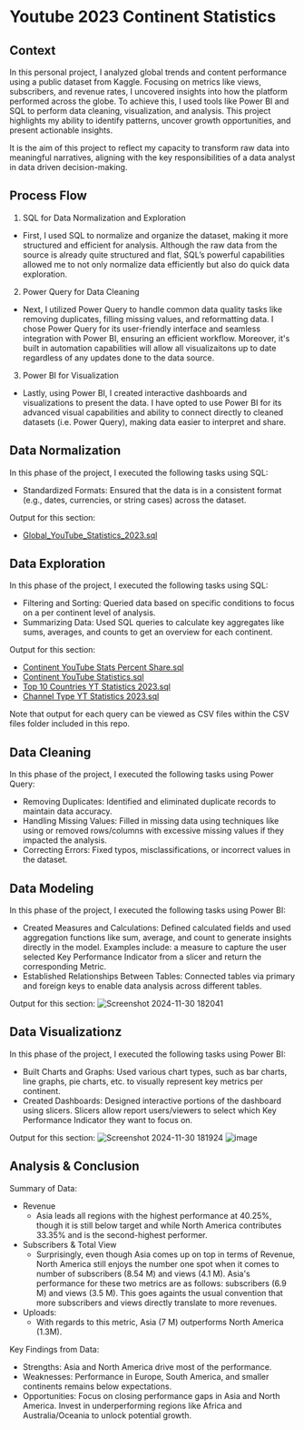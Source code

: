 # Youtube 2023 Continent Statistics

## Context
In this personal project, I analyzed global trends and content performance using a public dataset from Kaggle. Focusing on metrics like views, subscribers, and revenue rates, I uncovered insights into how the platform performed across the globe. To achieve this, I used tools like Power BI and SQL to perform data cleaning, visualization, and analysis. This project highlights my ability to identify patterns, uncover growth opportunities, and present actionable insights. 

It is the aim of this project to reflect my capacity to transform raw data into meaningful narratives, aligning with the key responsibilities of a data analyst in data driven decision-making.

## Process Flow 
1. SQL for Data Normalization and Exploration
  * First, I used SQL to normalize and organize the dataset, making it more structured and efficient for analysis. Although the raw data from the source is already quite structured and flat, SQL’s powerful  capabilities allowed me to not only normalize data efficiently but also do quick data exploration. 
    
2. Power Query for Data Cleaning
  * Next, I utilized Power Query to handle common data quality tasks like removing duplicates, filling missing values, and reformatting data. I chose Power Query for its user-friendly interface and seamless integration with Power BI, ensuring an efficient workflow. Moreover, it's built in automation capabilities will allow all visualizaitons up to date regardless of any updates done to the data source. 
    
3. Power BI for Visualization
  * Lastly, using Power BI, I created interactive dashboards and visualizations to present the data. I have opted to use Power BI for its advanced visual capabilities and ability to connect directly to cleaned datasets (i.e. Power Query), making data easier to interpret and share.

## Data Normalization 
In this phase of the project, I executed the following tasks using SQL:
- Standardized Formats: Ensured that the data is in a consistent format (e.g., dates, currencies, or string cases) across the dataset.

Output for this section: 
- [Global_YouTube_Statistics_2023.sql](https://github.com/harmon-tuazon/Youtube-2023-Continent-Statistics/blob/main/SQL%20Files/Global_YouTube_Statistics_2023.sql)


## Data Exploration
In this phase of the project, I executed the following tasks using SQL:
- Filtering and Sorting: Queried data based on specific conditions to focus on a per continent level of analysis.
- Summarizing Data: Used SQL queries to calculate key aggregates like sums, averages, and counts to get an overview for each continent.


Output for this section: 
- [Continent YouTube Stats Percent Share.sql](https://github.com/harmon-tuazon/Youtube-2023-Continent-Statistics/blob/main/SQL%20Files/Continent%20YouTube%20Stats%20Percent%20Share.sql)
- [Continent YouTube Statistics.sql](https://github.com/harmon-tuazon/Youtube-2023-Continent-Statistics/blob/main/SQL%20Files/Continent%20YouTube%20Statistics.sql)
- [Top 10 Countries YT Statistics 2023.sql](https://github.com/harmon-tuazon/Youtube-2023-Continent-Statistics/blob/main/SQL%20Files/Top%2010%20Countries%20YT%20Statistics%202023.sql)
- [Channel Type YT Statistics 2023.sql](https://github.com/harmon-tuazon/Youtube-2023-Continent-Statistics/blob/main/SQL%20Files/Channel%20Type%20YT%20Statistics%202023.sql)

Note that output for each query can be viewed as CSV files within the CSV files folder included in this repo. 

## Data Cleaning 
In this phase of the project, I executed the following tasks using Power Query:
- Removing Duplicates:  Identified and eliminated duplicate records to maintain data accuracy.
- Handling Missing Values: Filled in missing data using techniques like using  or removed rows/columns with excessive missing values if they impacted the analysis.
- Correcting Errors: Fixed typos, misclassifications, or incorrect values in the dataset.

## Data Modeling 
In this phase of the project, I executed the following tasks using Power BI:
- Created Measures and Calculations: Defined calculated fields and used aggregation functions like sum, average, and count to generate insights directly in the model. Examples include: a measure to capture the user selected Key Performance Indicator from a slicer and return the corresponding Metric. 
- Established Relationships Between Tables: Connected tables via primary and foreign keys to enable data analysis across different tables.

Output for this section: 
![Screenshot 2024-11-30 182041](https://github.com/user-attachments/assets/9073fb5a-aab2-4b01-a6c1-bebd0eed37e9)

## Data Visualizationz
In this phase of the project, I executed the following tasks using Power BI:
- Built Charts and Graphs: Used various chart types, such as bar charts, line graphs, pie charts, etc. to visually represent key metrics per continent. 
- Created Dashboards: Designed interactive portions of the dashboard using slicers. Slicers allow report users/viewers to select which Key Performance Indicator they want to focus on.

Output for this section: 
![Screenshot 2024-11-30 181924](https://github.com/user-attachments/assets/62fc005b-8972-48f4-8b50-fb2752d6b6a3)
![image](https://github.com/user-attachments/assets/5a90e3e0-3a27-4dfa-970d-d7601d8f2806)

## Analysis & Conclusion

Summary of Data:
- Revenue
   - Asia leads all regions with the highest performance at 40.25%, though it is still below target and while North America contributes 33.35% and is the second-highest performer.
- Subscribers & Total View
   - Surprisingly, even though Asia comes up on top in terms of Revenue, North America still enjoys the number one spot when it comes to number of subscribers (8.54 M) and views (4.1 M). Asia's performance for these two metrics are as follows: subscribers (6.9 M) and views (3.5 M). This goes againts the usual convention that more subscribers and views directly translate to more revenues. 
- Uploads:
   - With regards to this metric, Asia (7 M) outperforms North America (1.3M). 

Key Findings from Data:
- Strengths: Asia and North America drive most of the performance.
- Weaknesses: Performance in Europe, South America, and smaller continents remains below expectations.
- Opportunities: Focus on closing performance gaps in Asia and North America. Invest in underperforming regions like Africa and Australia/Oceania to unlock potential growth.
